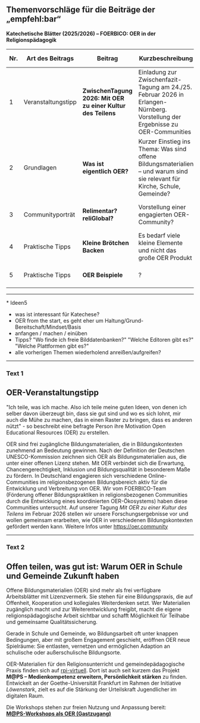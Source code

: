 ## Themenvorschläge für die Beiträge der „empfehl:bar“  
**Katechetische Blätter (2025/2026) – FOERBICO: OER in der Religionspädagogik**

| Nr. | Art des Beitrags      | Beitrag                                     | Kurzbeschreibung                                                                 | Bezug zu OER/ OER to go                                                            | Geplantes Heft | Abgabe bis             | Autor:in       |
|-----|-----------------------|---------------------------------------------|----------------------------------------------------------------------------------|---------------------------------------------------------------------------|----------------|------------------------|----------------|
| 1   | Veranstaltungstipp    | **ZwischenTagung 2026: Mit OER zu einer Kultur des Teilens** | Einladung zur Zwischenfazit-Tagung am 24./25. Februar 2026 in Erlangen-Nürnberg. Vorstellung der Ergebnisse zu OER-Communities | Förderung einer OER-Kultur in religionsbezogenen Communites                | 4/2025         | Anfang August 2025     | Phillip        |
| 2   | Grundlagen            | **Was ist eigentlich OER?**                 | Kurzer Einstieg ins Thema: Was sind offene Bildungsmaterialien – und warum sind sie relevant für Kirche, Schule, Gemeinde? | Einführung in OER, mit Link zu Materialien                               | 5/2025         | Anfang September 2025  | Laura          |
| 3  | Communityporträt      | **Relimentar? reliGlobal?**                | Vorstellung einer engagierten OER-Community?                                     | Sichtbarmachung aktiver Netzwerke in der religiösen Bildung             | 1/2026         | Okt/Nov 2026    | Jörg        |
| 4   | Praktische Tipps     | **Kleine Brötchen Backen**                | Es bedarf viele kleine Elemente und nicht das große OER Produkt                                     | Um vor Überforderung zu schützen         | ?         | ?   | Phillip      |
| 5   | Praktische Tipps     | **OER Beispiele**                | ?                                   | ?         | ?         | ?   |   Ludger (& ggf Gina)    |

----

\* Ideen5
- was ist interessant für Katechese?
- OER from the start, es geht eher um Haltung/Grund-Bereitschaft/Mindset/Basis
- anfangen / machen / einüben
- Tipps? "Wo finde ich freie Bilddatenbanken?" "Welche Editoren gibt es?" "Welche Plattformen gibt es?"
- alle vorherigen Themen wiederholend anreißen/aufgreifen?
---
### Text 1

## OER-Veranstaltungstipp
"Ich teile, was ich mache. Also ich teile meine guten Ideen, von denen ich selber davon überzeugt bin, dass sie gut sind und wo es sich lohnt, mir auch die Mühe zu machen, das in einen Raster zu bringen, dass es anderen nützt" - so beschreibt eine befragte Person ihre Motivation Open Educational Resources (OER) zu erstellen.

OER sind frei zugängliche Bildungsmaterialien, die in Bildungskontexten zunehmend an Bedeutung gewinnen. Nach der Definition der Deutschen UNESCO-Kommission zeichnen sich OER als Bildungsmaterialien aus, die unter einer offenen Lizenz stehen. Mit OER verbindet sich die Erwartung, Chancengerechtigkeit, Inklusion und Bildungsqualität in besonderem Maße zu fördern. In Deutschland engagieren sich verschiedene Online-Communities im religionsbezogenen Bildungsbereich aktiv für die Entwicklung und Verbreitung von OER. Wir vom FOERBICO-Team (Förderung offener Bildungspraktiken in religionsbezogenen Communities durch die Entwicklung eines koordinierten OER-Ökosystems) haben diese Communities untersucht. Auf unserer Tagung *Mit OER zu einer Kultur des Teilens* im Februar 2026 stellen wir unsere Forschungsergebnisse vor und wollen gemeinsam erarbeiten, wie OER in verschiedenen Bildungskontexten gefördert werden kann. Weitere Infos unter https://oer.community

---
### Text 2

## Offen teilen, was gut ist: Warum OER in Schule und Gemeinde Zukunft haben

Offene Bildungsmaterialien (OER) sind mehr als frei verfügbare Arbeitsblätter mit Lizenzvermerk. Sie stehen für eine Bildungspraxis, die auf Offenheit, Kooperation und kollegiales Weiterdenken setzt. Wer Materialien zugänglich macht und zur Weiterentwicklung freigibt, macht die eigene religionspädagogische Arbeit sichtbar und schafft Möglichkeit für Teilhabe und gemeinsame Qualitätssicherung.  

Gerade in Schule und Gemeinde, wo Bildungsarbeit oft unter knappen Bedingungen, aber mit großem Engagement geschieht, eröffnen OER neue Spielräume: Sie entlasten, vernetzen und ermöglichen Adaption an schulische oder außerschulische Bildungsorte.  

OER-Materialien für den Religionsunterricht und gemeindepädagogische Praxis finden sich auf [rpi-virtuell](https://rpi-virtuell.de/). Dort ist auch seit kurzem das Projekt **M@PS – Medienkompetenz erweitern, Persönlichkeit stärken** zu finden. Entwickelt an der Goethe-Universität Frankfurt im Rahmen der Initiative *Löwenstark*, zielt es auf die Stärkung der Urteilskraft Jugendlicher im digitalen Raum.  

Die Workshops stehen zur freien Nutzung und Anpassung bereit:  
**[M@PS-Workshops als OER (Gastzugang)](https://moodle-connect.s.studiumdigitale.uni-frankfurt.de/moodle/course/view.php?id=57)**

